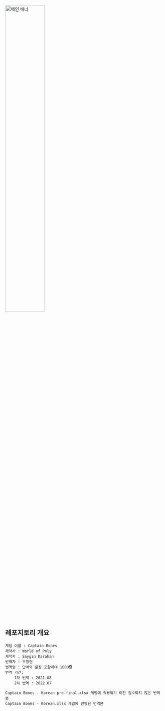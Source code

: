 <img width="50%" alt="메인 배너" src="https://github.com/CommitTheKermit/Captain_Bones_Korean/assets/113445660/34629c28-333a-4aae-ad12-c738ada79f66"/>

## **레포지토리 개요**
    게임 이름 : Captain Bones
    제작사 : World of Poly
    제작자 : Saygın Karahan
    번역자 : 우정현
    번역량 : 단어와 문장 포함하여 1000줄
    번역 기간: 
        1차 번역 : 2021.08
        2차 번역 : 2022.07 
    
    Captain Bones - Korean pre-final.xlsx 게임에 적용되기 이전 검수되지 않은 번역본
    Captain Bones - Korean.xlsx 게임에 반영된 번역본




